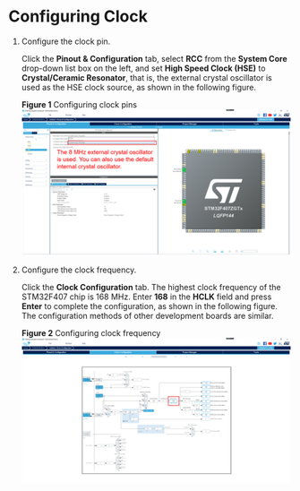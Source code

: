 # Configuring Clock<a name="EN-US_TOPIC_0314628515"></a>

1.  Configure the clock pin.

    Click the  **Pinout & Configuration**  tab, select  **RCC**  from the **System Core**  drop-down list box on the left, and set  **High Speed Clock \(HSE\)**  to  **Crystal/Ceramic Resonator**, that is, the external crystal oscillator is used as the HSE clock source, as shown in the following figure.

    **Figure  1**  Configuring clock pins<a name="fig197751515215"></a>  
    ![](figures/configure_clock_pins.png "configuring-clock-pins")

2.  Configure the clock frequency.

    Click the  **Clock Configuration**  tab. The highest clock frequency of the STM32F407 chip is 168 MHz. Enter  **168**  in the  **HCLK**  field and press  **Enter**  to complete the configuration, as shown in the following figure. The configuration methods of other development boards are similar.

    **Figure  2**  Configuring clock frequency<a name="fig118761971236"></a>  
    ![](figures/configure_clock_freq.png "configuring-clock-freq")
